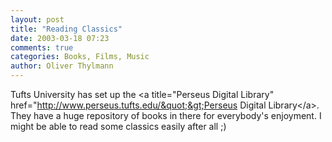 ```yaml
---
layout: post
title: "Reading Classics"
date: 2003-03-18 07:23
comments: true
categories: Books, Films, Music
author: Oliver Thylmann
---
```



Tufts University has set up the &lt;a title=&quot;Perseus Digital Library&quot; href=&quot;http://www.perseus.tufts.edu/&quot;&gt;Perseus Digital Library&lt;/a&gt;. They have a huge repository of books in there for everybody's enjoyment. I might be able to read some classics easily after all ;)


